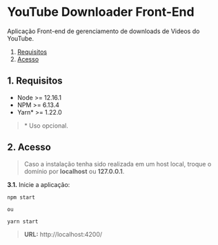 # YouTube Downloader Front-End

Aplicação Front-end de gerenciamento de downloads de Videos do YouTube.

1. [Requisitos](#1-requisitos)
2. [Acesso](#2-acesso)

## 1. Requisitos

- Node >= 12.16.1
- NPM >= 6.13.4
- Yarn* >= 1.22.0

> \* Uso opcional.


## 2. Acesso

> Caso a instalação tenha sido realizada em um host local, troque o domínio por **localhost** ou **127.0.0.1**.

**3.1.** Inicie a aplicação:

    npm start
	
	ou
	
	yarn start

> **URL:** http://localhost:4200/